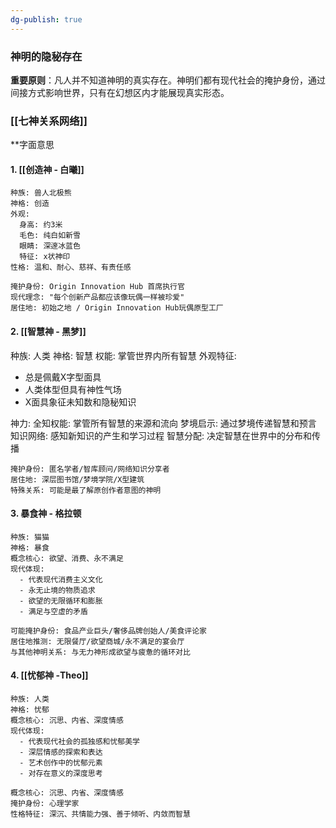 ```yaml
---
dg-publish: true
---
```

### 神明的隐秘存在

**重要原则**：凡人并不知道神明的真实存在。神明们都有现代社会的掩护身份，通过间接方式影响世界，只有在幻想区内才能展现真实形态。
### [[七神关系网络]]
**字面意思

#### 1. [[创造神 - 白曦]]

	种族: 兽人北极熊
	神格: 创造
	外观:
	  身高: 约3米
	  毛色: 纯白如新雪
	  眼睛: 深邃冰蓝色
	  特征: x状神印
	性格: 温和、耐心、慈祥、有责任感
	
	掩护身份: Origin Innovation Hub 首席执行官
	现代理念: "每个创新产品都应该像玩偶一样被珍爱"
	居住地: 初始之地 / Origin Innovation Hub玩偶原型工厂

#### 2. [[智慧神 - 黑梦]]

种族: 人类
神格: 智慧
权能: 掌管世界内所有智慧
外观特征:
  - 总是佩戴X字型面具
  - 人类体型但具有神性气场
  - X面具象征未知数和隐秘知识

神力:
	  全知权能: 掌管所有智慧的来源和流向
	  梦境启示: 通过梦境传递智慧和预言
	  知识网络: 感知新知识的产生和学习过程
	  智慧分配: 决定智慧在世界中的分布和传播

	掩护身份: 匿名学者/智库顾问/网络知识分享者
	居住地: 深层图书馆/梦境学院/X型建筑
	特殊关系: 可能是最了解原创作者意图的神明


#### 3. 暴食神 - 格拉顿

	种族: 猫猫
	神格: 暴食
	概念核心: 欲望、消费、永不满足
	现代体现:
	  - 代表现代消费主义文化
	  - 永无止境的物质追求
	  - 欲望的无限循环和膨胀
	  - 满足与空虚的矛盾
	
	可能掩护身份: 食品产业巨头/奢侈品牌创始人/美食评论家
	居住地推测: 无限餐厅/欲望商城/永不满足的宴会厅
	与其他神明关系: 与无力神形成欲望与疲惫的循环对比



#### 4. [[忧郁神 -Theo]]

	种族: 人类
	神格: 忧郁
	概念核心: 沉思、内省、深度情感
	现代体现:
	  - 代表现代社会的孤独感和忧郁美学
	  - 深层情感的探索和表达
	  - 艺术创作中的忧郁元素
	  - 对存在意义的深度思考
	
	概念核心: 沉思、内省、深度情感 
	掩护身份: 心理学家 
	性格特征: 深沉、共情能力强、善于倾听、内敛而智慧


